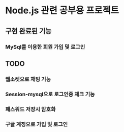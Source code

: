 # Node.js 관련 공부용 프로젝트

## 구현 완료된 기능
### MySql를 이용한 회원 가입 및 로그인

## TODO
### 웹소켓으로 채팅 기능
### Session-mysql으로 로그인중 체크 기능
### 패스워드 저장시 암호화
### 구글 계정으로 가입 및 로그인